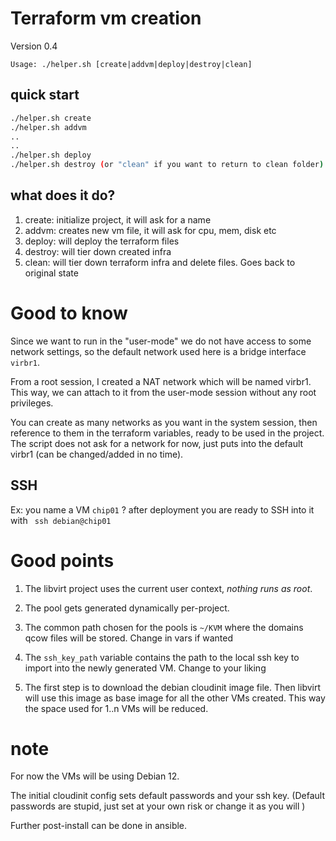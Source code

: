 # Terraform vm creation

Version 0.4

`Usage: ./helper.sh [create|addvm|deploy|destroy|clean]`

## quick start
```sh
./helper.sh create
./helper.sh addvm
..
..
./helper.sh deploy
./helper.sh destroy (or "clean" if you want to return to clean folder)
```

## what does it do?

1. create: initialize project, it will ask for a name
2. addvm: creates new vm file, it will ask for cpu, mem, disk etc
3. deploy: will deploy the terraform files
4. destroy: will tier down created infra
5. clean: will tier down terraform infra and delete files. Goes back to original state

# Good to know
Since we want to run in the "user-mode" we do not have access to some network settings, so the default network used here is a bridge interface `virbr1`.

From a root session, I created a NAT network which will be named virbr1. This way, we can attach to it from the user-mode session without any root privileges.

You can create as many networks as you want in the system session, then reference to them in the terraform variables, ready to be used in the project. The script does not ask for a network for now, just puts into the default virbr1 (can be changed/added in no time).

## SSH
Ex: you name a VM `chip01` ? after deployment you are ready to SSH into it with ` ssh debian@chip01`

# Good points

1. The libvirt project uses the current user context, *nothing runs as root*.

2. The pool gets generated dynamically per-project.

3. The common path chosen for the pools is `~/KVM` where the domains qcow files will be stored. Change in vars if wanted

4. The `ssh_key_path` variable contains the path to the local ssh key to import into the newly generated VM. Change to your liking 

5. The first step is to download the debian cloudinit image file. Then libvirt will use this image as base image for all the other VMs created. This way the space used for 1..n VMs will be reduced.

# note
For now the VMs will be using Debian 12.

The initial cloudinit config sets default passwords and your ssh key. (Default passwords are stupid, just set at your own risk or change it as you will )

Further post-install can be done in ansible.
